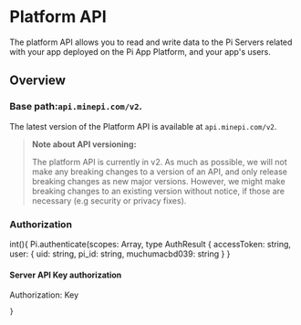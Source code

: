 # Platform API

The platform API allows you to read and write data to the Pi Servers related with your app deployed on the
Pi App Platform, and your app's users.

## Overview

### Base path:`api.minepi.com/v2`.


The latest version of the Platform API is available at `api.minepi.com/v2`.

> **Note about API versioning:**
>
> The platform API is currently in v2.
> As much as possible, we will not make any breaking changes to a version of an API, and only release breaking changes as
> new major versions. However, we might make breaking changes to an existing version without notice, if those are
> necessary (e.g security or privacy fixes).

### Authorization
int(){
Pi.authenticate(scopes: Array<string>,
 type AuthResult {
  accessToken: string,
  user: {
    uid: string,
    pi_id: string,
    muchumacbd039: string
  }
}

 
#### Server API Key authorization
Authorization: Key <hkdguai5cqfm1kyn6mjwiky1dwwcfts3ckccpsbo09uju7tef68ulcrrilc6bctp>
```
}
